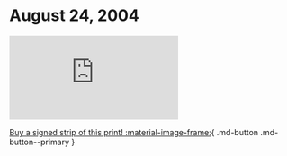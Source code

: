 # August 24, 2004

![](https://www.achewood.com/comic.php?date=08242004)

[Buy a signed strip of this print! :material-image-frame:](https://achewood-holiday-pop-up.myshopify.com/products/strip#08242004){ .md-button .md-button--primary }
